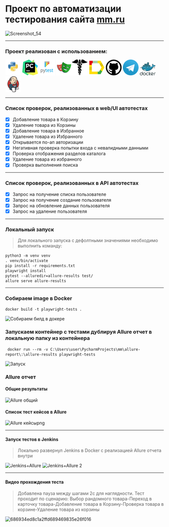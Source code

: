 # Проект по автоматизации тестирования сайта <a target="_blank" href="https://mm.ru/"> mm.ru</a>
![Screenshot_54](https://github.com/user-attachments/assets/414f0530-61a4-404c-bc37-26c840f14fdd)

----
### Проект реализован с использованием:
<img src="design/icons/python.png" width="50">  <img src="design/icons/pysharm.png" width="50">  <img src="design/icons/pytest.png" width="50">  <img src="design/icons/playwright.png" width="50"><img src="design/icons/request.png" width="50">  <img src="design/icons/allure_report.png" width="50">  <img src="design/icons/Github.png" width="50">  <img src="design/icons/tg.png" width="50">  <img src="design/icons/docker.png" width="50"> <img src="design/icons/jenkins.png" width="50">

----

 ### Список проверок, реализованных в web/UI автотестах

- [x] Добавление товара в Корзину
- [x] Удаление товара из Корзины
- [x] Добавление товара в Избранное
- [x] Удаление товара из Избранного
- [x] Открывается по-ап авторизации
- [x] Негативная проверка попытки входа с невалидными данными
- [x] Проверка отображения разделов каталога
- [x] Удаление товара из избранного
- [x] Проверка выполнения поиска

----
 
 ### Список проверок, реализованных в API автотестах

- [x] Запрос на получение списка пользователе
- [x] Запрос на получение создание пользователя
- [x] Запрос на обновление данных пользователя
- [x] Запрос на удаление пользователя
  
----
 
### Локальный запуск
> Для локального запуска с дефолтными значениями необходимо выполнить команду:
```
python3 -m venv venv
. venv/bin/activate
pip install -r requirements.txt
playwright install
pytest --alluredir=allure-results test/
allure serve allure-results
```

---

### Собираем image в Docker 
```
docker build -t playwright-tests .
```
![Собираем билд в докере](https://github.com/user-attachments/assets/1b203c28-d0cd-4936-847a-0ec13d23b37e)

### Запускаем контейнер с тестами дублируя Allure отчет в локальную папку из контейнера
```
 docker run --rm -v C:\Users\user\PycharmProjects\mm\allure-report\:\allure-results playwright-tests
```
![Запуск](https://github.com/user-attachments/assets/dfbc00b1-4232-4f21-a93f-5cabec764b4d)

### Allure отчет

#### Общие результаты
![Allure общий](https://github.com/user-attachments/assets/e7aeacd8-696a-423e-8411-b1df8f8ab51c)

#### Список тест кейсов в Allure 
![Allure кейсыpng](https://github.com/user-attachments/assets/4f041b03-71ce-4ac2-9de5-abd02c9b9cff)

----

#### Запуск тестов в Jenkins
>Локально развернул Jenkins в Docker с реализацией Allure отчета внутри

![Jenkins+Allure](https://github.com/user-attachments/assets/b8403c85-411e-4c58-b974-dcdab6881659)
![Jenkins+Allure 2](https://github.com/user-attachments/assets/f7337213-ff3f-472f-8586-30001dff8042)

----

#### Видео прохождения теста
> Добавлена пауза между шагами 2с для наглядности. Тест проходит по сценарию:
> Выбор рандомного товара-Переход в карточку товара-Добавление товара в Корзину-Проверка товара в корзине-Удаление товара из корзины

![686934ed8c1a2ffd689469835e26f016](https://github.com/user-attachments/assets/10d18953-bb79-42f6-8a0a-799fc1f5c342)








